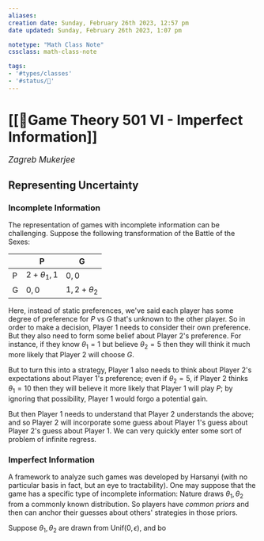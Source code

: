 ```yaml
---
aliases:
creation date: Sunday, February 26th 2023, 12:57 pm
date updated: Sunday, February 26th 2023, 1:07 pm

notetype: "Math Class Note"
cssclass: math-class-note

tags: 
- '#types/classes'
- '#status/🚧'
---
```


# [[🚧Game Theory 501 VI - Imperfect Information]]
<span style = "font-size:120%"><i >Zagreb Mukerjee </i></span>


## Representing Uncertainty

### Incomplete Information

The representation of games with incomplete information can be challenging. Suppose the following transformation of the Battle of the Sexes: 

|     | P               | G     |
| --- | --------------- | ----- |
| P   | $2 + \theta_1, 1$ | $0,0$ |
| G   | $0,0$           | $1, 2 + \theta_2$      |


Here, instead of static preferences, we've said each player has some degree of preference for $P$ vs $G$ that's unknown to the other player. So in order to make a decision, Player $1$ needs to consider their own preference. But they also need to form some belief about Player 2's preference. For instance, if they know $\theta_1 = 1$ but believe $\theta_2 = 5$ then they will think it much more likely that Player $2$ will choose $G$.

But to turn this into a strategy, Player $1$ also needs to think about Player $2$'s expectations about Player $1$'s preference; even if $\theta_2 = 5$, if Player $2$ thinks $\theta_1 = 10$ then they will believe it more likely that Player $1$ will play $P$; by ignoring that possibility, Player $1$ would forgo a potential gain. 

But then Player $1$ needs to understand that Player $2$ understands the above; and so Player $2$ will incorporate some guess about Player $1$'s guess about Player $2$'s guess about Player $1$. We can very quickly enter some sort of problem of infinite regress.

### Imperfect Information

A framework to analyze such games was developed by Harsanyi (with no particular basis in fact, but an eye to tractability). One may suppose that the game has a specific type of incomplete information: Nature draws $\theta_1, \theta_2$ from a commonly known distribution. So players have *common priors* and then can anchor their guesses about others' strategies in those priors. 

Suppose $\theta_1, \theta_2$ are drawn from $\text{Unif}(0, \epsilon)$, and bo
